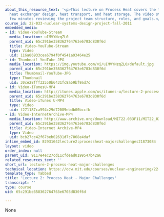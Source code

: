 ```yaml
---
about_this_resource_text: '<p>This lecture on Process Heat covers the three heat challenges:
  heat exchanger design, heat transport, and heat storage. The video starts with a
  few minutes reviewing the project team structure, roles, and goals.</p>'
course_id: 22-033-nuclear-systems-design-project-fall-2011
embedded_media:
- id: Video-YouTube-Stream
  media_location: uIMVYNzqZL0
  parent_uid: 65c291be358362764763e6703d830f6d
  title: Video-YouTube-Stream
  type: Video
  uid: 116a86933cea6794f0f4541a93464e25
- id: Thumbnail-YouTube-JPG
  media_location: https://img.youtube.com/vi/uIMVYNzqZL0/default.jpg
  parent_uid: 65c291be358362764763e6703d830f6d
  title: Thumbnail-YouTube-JPG
  type: Thumbnail
  uid: 30ce28fff32550b6431fc8a59bf9ad7c
- id: Video-iTunesU-MP4
  media_location: http://itunes.apple.com/us/itunes-u/lecture-2-process-heat-major/id545683342?i=118228093
  parent_uid: 65c291be358362764763e6703d830f6d
  title: Video-iTunes U-MP4
  type: Video
  uid: f271187ca594c29d72089ebdb00bccfb
- id: Video-InternetArchive-MP4
  media_location: http://www.archive.org/download/MIT22.033F11/MIT22_033F11_lec02_300k.mp4
  parent_uid: 65c291be358362764763e6703d830f6d
  title: Video-Internet Archive-MP4
  type: Video
  uid: bcb27cc42f67beb02631d7c7868e4daf
inline_embed_id: 82931642lecture2:processheat-majorchallenges21873084
layout: video
order_index: null
parent_uid: 9117e4ec27cd11cfdead0199547b42a6
related_resources_text: ''
short_url: lecture-2-process-heat-major-challenges
technical_location: https://ocw.mit.edu/courses/nuclear-engineering/22-033-nuclear-systems-design-project-fall-2011/videos-class-notes/lecture-2-process-heat-major-challenges
template_type: Tabbed
title: 'Lecture 2: Process Heat - Major Challenges'
transcript: ''
type: course
uid: 65c291be358362764763e6703d830f6d

---
```

None